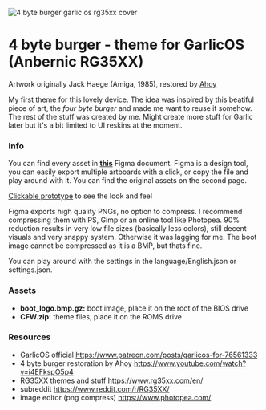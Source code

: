 ![4 byte burger garlic os rg35xx cover](https://github.com/1301205/garlicOS-4byteburger-theme/blob/main/4bb.png)

# 4 byte burger - theme for GarlicOS (Anbernic RG35XX)
Artwork originally Jack Haege (Amiga, 1985), restored by [Ahoy](https://www.youtube.com/watch?v=i4EFkspO5p4)

My first theme for this lovely device. The idea was inspired by this beatiful piece of art, the *four byte burger* and made me want to reuse it somehow. The rest of the stuff was created by me. 
Might create more stuff for Garlic later but it's a bit limited to UI reskins at the moment.  


### Info

You can find every asset in [**this**](https://www.figma.com/file/BQiohG2Ppo6M1e43ptLCng/4-byte-burger---GarlicOS-theme?type=design&node-id=112%3A2997&mode=design&t=SbXIFdAbM2jWepDl-1) Figma document. Figma is a design tool, you can easily export multiple artboards with a click, or copy the file and play around with it. You can find the original assets on the second page.

[Clickable prototype](https://www.figma.com/proto/HuvDrqKj52SIWjSwNZUSnS/4-byte-burger---GarlicOS-theme-(Copy)?type=design&node-id=105-3316&t=Wto1ITMBY5g99vtd-0&scaling=scale-down&page-id=43%3A1304&starting-point-node-id=105%3A3316) to see the look and feel

Figma exports high quality PNGs, no option to compress. I recommend compressing them with PS, Gimp or an online tool like Photopea. 90% reduction results in very low file sizes (basically less colors), still decent visuals and very snappy system. Otherwise it was lagging for me. The boot image cannot be compressed as it is a BMP, but thats fine.

You can play around with the settings in the language/English.json or settings.json.


### Assets
- **boot_logo.bmp.gz:** boot image, place it on the root of the BIOS drive
- **CFW.zip:** theme files, place it on the ROMS drive


### Resources
- GarlicOS official https://www.patreon.com/posts/garlicos-for-76561333
- 4 byte burger restoration by Ahoy https://www.youtube.com/watch?v=i4EFkspO5p4
- RG35XX themes and stuff https://www.rg35xx.com/en/
- subreddit https://www.reddit.com/r/RG35XX/
- image editor (png compress) https://www.photopea.com/
